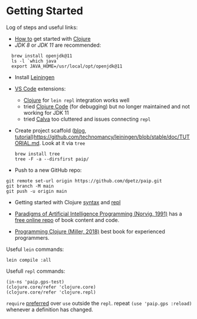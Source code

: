 

# Getting Started

Log of steps and useful links:

- [How to][blog] get started with [Clojure]
- _JDK 8_ or _JDK 11_ are recommended:
```
  brew install openjdk@11
  ls -l `which java`
  export JAVA_HOME=/usr/local/opt/openjdk@11
```
- Install [Leiningen]

- [VS Code] extensions:
  - [Clojure][lisin] for `lein repl` integration works well
  - tried [Clojure Code][norton] (for debugging) but no longer maintained and not working for JDK 11
  - tried [Calva] too cluttered and issues connecting `repl`

- Create project scaffold ([blog](http://alexott.net/en/clojure/ClojureLein.html), [tutorial]())https://github.com/technomancy/leiningen/blob/stable/doc/TUTORIAL.md. Look at it via `tree`
  ```
  brew install tree
  tree -F -a --dirsfirst paip/
  ```

- Push to a new GitHub repo:
```
git remote set-url origin https://github.com/dpetz/paip.git
git branch -M main
git push -u origin main
```

- Getting started with Clojure [syntax] and [repl] 

- [Paradigms of Artificial Intelligence Programming (Norvig, 1991)](https://www.amazon.com/Paradigms-Artificial-Intelligence-Programming-Studies/dp/1558601910) has a [free online repo](https://github.com/norvig/paip-lisp) of book content and code.

- [Programming Clojure (Miller, 2018)](https://www.amazon.com/Programming-Clojure-Pragmatic-Programmers-Miller/dp/1680502468) best book for experienced programmers.


Useful `lein` commands:
```
lein compile :all
```

Usefull `repl` commands:
```
(in-ns 'paip.gps-test)
(clojure.core/refer 'clojure.core)
(clojure.core/refer 'clojure.repl)
```
`require` [preferred](https://stackoverflow.com/a/16429572) over `use` outside the `repl`. 
repeat `(use 'paip.gps :reload)` whenever a definition has changed.


[Calva]: https://marketplace.visualstudio.com/items?itemName=betterthantomorrow.calva
[norton]: https://marketplace.visualstudio.com/items?itemName=jamesnorton.continuum
[lisin]: https://marketplace.visualstudio.com/items?itemName=avli.clojure
[Clojure]: https://clojure.org/
[syntax]: https://clojure.org/guides/learn/syntax
[repl]: https://clojure.org/guides/repl/basic_usage
[VS Code]: https://code.visualstudio.com/
[blog]: https://spin.atomicobject.com/2017/06/22/clojure-development-with-visual-studio-code/
[Leiningen]: https://leiningen.org/#install
[extension]: https://marketplace.visualstudio.com/items?itemName=avli.clojure